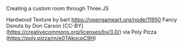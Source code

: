 Creating a custom room through Three.JS

Hardwood Texture by bart https://opengameart.org/node/11950
Fancy Donuts by Don Carson [CC-BY] (https://creativecommons.org/licenses/by/3.0/) via Poly Pizza (https://poly.pizza/m/e0TAkocpC9H)
